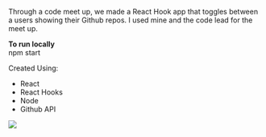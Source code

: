 <p>Through a code meet up, we made a React Hook app that toggles between a users showing their Github repos. I used mine and the code lead for the meet up.</p>

<p><strong>To run locally</strong><br>
npm start</p>

<p>Created Using:</p>
<ul>
  <li>React</li>
  <li>React Hooks</li>
  <li>Node</li>
  <li>Github API</li>
</ul>

![](React-Recording.gif)
